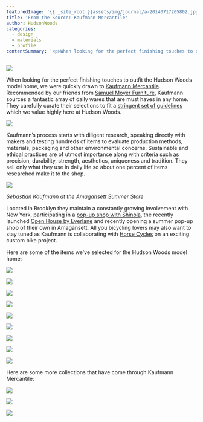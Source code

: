 ```yaml
---
featuredImage: '{{ _site_root }}assets/img/journal/a-20140717205802.jpg'
title: 'From the Source: Kaufmann Mercantile'
author: HudsonWoods
categories:
  - design
  - materials
  - profile
contentSummary: '<p>When looking for the perfect finishing touches to outfit the Hudson Woods model home, we were quickly drawn to <a href="http://kaufmann-mercantile.com/">Kaufmann Mercantile</a>. Recommended by our friends from <a href="http://samuelmoyerfurniture.com/">Samuel Moyer Furniture</a>, Kaufmann sources a fantastic array of daily wares that are must haves in any home. They carefully curate their selections to fit a <a href="http://kaufmann-mercantile.com/why/">stringent set of guidelines</a> which we value highly here at Hudson Woods.</p>'
---
```

<p><img src="/assets/img/journal/a.jpg" style="background-color: initial;"></p><p>When looking for the perfect finishing touches to outfit the Hudson Woods model home, we were quickly drawn to <a href="http://kaufmann-mercantile.com/">Kaufmann Mercantile</a>. Recommended by our friends from <a href="http://samuelmoyerfurniture.com/">Samuel Moyer Furniture</a>, Kaufmann sources a fantastic array of daily wares that are must haves in any home. They carefully curate their selections to fit a <a href="http://kaufmann-mercantile.com/why/">stringent set of guidelines</a> which we value highly here at Hudson Woods.</p><p><img src="/assets/img/journal/Untitled-1.jpg"> </p><p>Kaufmann’s process starts with diligent research, speaking directly with makers and testing hundreds of items to evaluate production methods, materials, packaging and other environmental concerns. Sustainable and ethical practices are of utmost importance along with criteria such as precision, durability, strength, aesthetics, uniqueness and tradition. They sell only what they use in daily life so about one percent of items researched make it to the shop.</p><p><img src="/assets/img/journal/x2.jpg"> </p><p><em>Sebastian Kaufmann at the Amagansett Summer Store</em></p><p>Located in Brooklyn they maintain a constantly growing involvement with New York, participating in a <a href="http://www.coolhunting.com/culture/shinola-nyc-tribeca-store.php">pop-up shop with Shinola</a>, the recently launched <a href="https://www.everlane.com/open-house">Open House by Everlane</a> and recently opening a summer pop-up shop of their own in Amagansett. All you bicycling lovers may also want to stay tuned as Kaufmann is collaborating with <a href="http://www.horsecycles.com/">Horse Cycles</a> on an exciting custom bike project.</p><p>Here are some of the items we’ve selected for the Hudson Woods model home:</p><p><img src="/assets/img/journal/1.jpg"></p><p><img src="/assets/img/journal/2-20140717205820.jpg"></p><p><img src="/assets/img/journal/3-20140717205824.jpg"></p><p><img src="/assets/img/journal/4-20140717205828.jpg"></p><p><img src="/assets/img/journal/5-20140717205833.jpg"></p><p><img src="/assets/img/journal/6-20140717205838.jpg"></p><p><img src="/assets/img/journal/7-20140717205849.jpg"></p><p><img src="/assets/img/journal/8-20140717205852.jpg"></p><p><img src="/assets/img/journal/9-20140717205856.jpg"></p><p>Here are some more collections that have come through Kaufmann Mercantile:</p><p><img src="/assets/img/journal/e.jpg"></p><p><img src="/assets/img/journal/d.png"></p><p><img src="/assets/img/journal/c.jpg"></p>